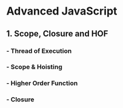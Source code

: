# Advanced JavaScript 
## 1. Scope, Closure and HOF 
### - Thread of Execution
### - Scope & Hoisting 
### - Higher Order Function 
### - Closure

